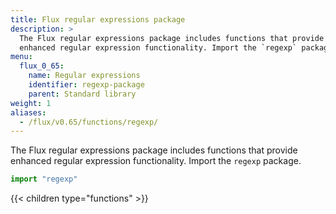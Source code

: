 ```yaml
---
title: Flux regular expressions package
description: >
  The Flux regular expressions package includes functions that provide
  enhanced regular expression functionality. Import the `regexp` package.
menu:
  flux_0_65:
    name: Regular expressions
    identifier: regexp-package
    parent: Standard library
weight: 1
aliases:
  - /flux/v0.65/functions/regexp/
---
```


The Flux regular expressions package includes functions that provide enhanced
regular expression functionality. Import the `regexp` package.

```js
import "regexp"
```

{{< children type="functions" >}}
